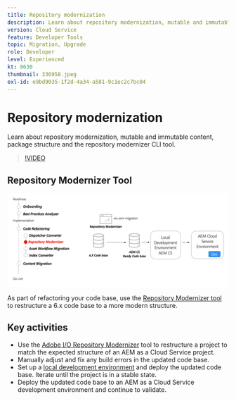 ```yaml
---
title: Repository modernization
description: Learn about repository modernization, mutable and immutable content, package structure and the repository modernizer CLI tool.
version: Cloud Service
feature: Developer Tools
topic: Migration, Upgrade
role: Developer
level: Experienced
kt: 8630
thumbnail: 336958.jpeg
exl-id: e9bd9035-1f2d-4a34-a581-9c1ec2c7bc04
---
```

# Repository modernization

Learn about repository modernization, mutable and immutable content, package structure and the repository modernizer CLI tool.

>[!VIDEO](https://video.tv.adobe.com/v/336958/?quality=12&learn=on)

## Repository Modernizer Tool

![Repository Modernizer](./assets/repository-modernizer.png)

As part of refactoring your code base, use the [Repository Modernizer tool](https://experienceleague.adobe.com/docs/experience-manager-cloud-service/moving/refactoring-tools/repo-modernizer.html) to restructure a 6.x code base to a more modern structure.

## Key activities

* Use the [Adobe I/O Repository Modernizer](https://github.com/adobe/aio-cli-plugin-aem-cloud-service-migration#command-aio-aem-migrationrepository-modernizer) tool to restructure a project to match the expected structure of an AEM as a Cloud Service project.
* Manually adjust and fix any build errors in the updated code base.
* Set up a [local development environment](https://experienceleague.adobe.com/docs/experience-manager-learn/cloud-service/local-development-environment-set-up/overview.html) and deploy the updated code base. Iterate until the project is in a stable state.
* Deploy the updated code base to an AEM as a Cloud Service development environment and continue to validate.
